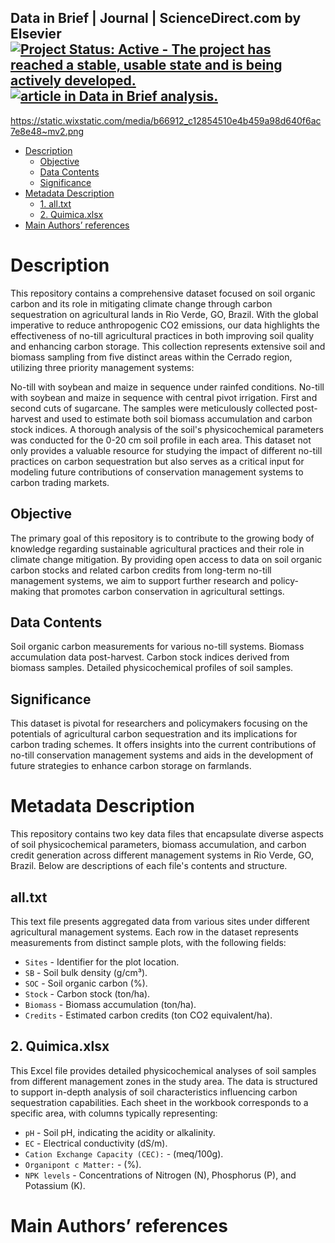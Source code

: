 
## Data in Brief | Journal | ScienceDirect.com by Elsevier [![Project Status: Active - The project has reached a stable, usable state and is being actively developed.](http://www.repostatus.org/badges/latest/active.svg)](https://www.sciencedirect.com/journal/data-in-brief) [![article in Data in Brief analysis.](https://www.bibliometrix.org/JOI-badge.svg)]()

https://static.wixstatic.com/media/b66912_c12854510e4b459a98d640f6ac7e8e48~mv2.png

- [Description](#description)
  - [Objective](#objective)
  - [Data Contents](#data-contents)
  - [Significance](#significance)
- [Metadata Description](#metadata-description)
  - [1. all.txt](#1-alltxt)
  - [2. Quimica.xlsx](#2-quimicaxlsx)
- [Main Authors’ references](#main-authors-references)

# Description

This repository contains a comprehensive dataset focused on soil organic carbon and its role in mitigating climate change through carbon sequestration on agricultural lands in Rio Verde, GO, Brazil. With the global imperative to reduce anthropogenic CO2 emissions, our data highlights the effectiveness of no-till agricultural practices in both improving soil quality and enhancing carbon storage. This collection represents extensive soil and biomass sampling from five distinct areas within the Cerrado region, utilizing three priority management systems:

No-till with soybean and maize in sequence under rainfed conditions.
No-till with soybean and maize in sequence with central pivot irrigation.
First and second cuts of sugarcane.
The samples were meticulously collected post-harvest and used to estimate both soil biomass accumulation and carbon stock indices. A thorough analysis of the soil's physicochemical parameters was conducted for the 0-20 cm soil profile in each area. This dataset not only provides a valuable resource for studying the impact of different no-till practices on carbon sequestration but also serves as a critical input for modeling future contributions of conservation management systems to carbon trading markets.

## Objective

The primary goal of this repository is to contribute to the growing body of knowledge regarding sustainable agricultural practices and their role in climate change mitigation. By providing open access to data on soil organic carbon stocks and related carbon credits from long-term no-till management systems, we aim to support further research and policy-making that promotes carbon conservation in agricultural settings.

## Data Contents

Soil organic carbon measurements for various no-till systems.
Biomass accumulation data post-harvest.
Carbon stock indices derived from biomass samples.
Detailed physicochemical profiles of soil samples.

## Significance

This dataset is pivotal for researchers and policymakers focusing on the potentials of agricultural carbon sequestration and its implications for carbon trading schemes. It offers insights into the current contributions of no-till conservation management systems and aids in the development of future strategies to enhance carbon storage on farmlands.


# Metadata Description
This repository contains two key data files that encapsulate diverse aspects of soil physicochemical parameters, biomass accumulation, and carbon credit generation across different management systems in Rio Verde, GO, Brazil. Below are descriptions of each file's contents and structure.

##  all.txt
This text file presents aggregated data from various sites under different agricultural management systems. Each row in the dataset represents measurements from distinct sample plots, with the following fields:

- `Sites` - Identifier for the plot location.
- `SB` - Soil bulk density (g/cm³). 
- `SOC` - Soil organic carbon (%).
- `Stock` -  Carbon stock (ton/ha). 
- `Biomass` - Biomass accumulation (ton/ha).
- `Credits` - Estimated carbon credits (ton CO2 equivalent/ha). 

## 2. Quimica.xlsx
This Excel file provides detailed physicochemical analyses of soil samples from different management zones in the study area. The data is structured to support in-depth analysis of soil characteristics influencing carbon sequestration capabilities. Each sheet in the workbook corresponds to a specific area, with columns typically representing:

- `pH` - Soil pH, indicating the acidity or alkalinity.
- `EC` - Electrical conductivity (dS/m).
- `Cation Exchange Capacity (CEC):` - (meq/100g).
- `Organipont c Matter:` - (%).
- `NPK levels` - Concentrations of Nitrogen (N), Phosphorus (P), and Potassium (K).

# Main Authors’ references
